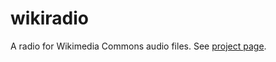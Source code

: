 # wikiradio

A radio for Wikimedia Commons audio files. See [project page](https://meta.wikimedia.org/wiki/Wikiradio_(tool)).

